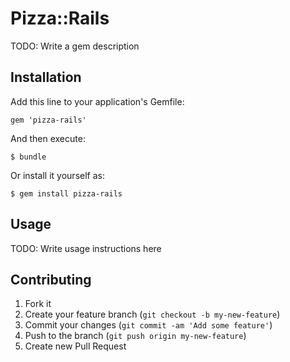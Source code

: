 # Pizza::Rails

TODO: Write a gem description

## Installation

Add this line to your application's Gemfile:

    gem 'pizza-rails'

And then execute:

    $ bundle

Or install it yourself as:

    $ gem install pizza-rails

## Usage

TODO: Write usage instructions here

## Contributing

1. Fork it
2. Create your feature branch (`git checkout -b my-new-feature`)
3. Commit your changes (`git commit -am 'Add some feature'`)
4. Push to the branch (`git push origin my-new-feature`)
5. Create new Pull Request
